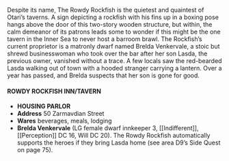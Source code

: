 Despite its name, The Rowdy Rockfish is the quietest and quaintest of Otari’s taverns. A sign depicting a rockfish with his fins up in a boxing pose hangs above the door of this two-story wooden structure, but within, the calm demeanor of its patrons leads some to wonder if this might be the one tavern in the Inner Sea to never host a barroom brawl. The Rockfish’s current proprietor is a matronly dwarf named Brelda Venkervale, a stoic but shrewd businesswoman who took over the bar after her son Lasda, the previous owner, vanished without a trace. A few locals saw the red-bearded Lasda walking out of town with a hooded stranger carrying a lantern. Over a year has passed, and Brelda suspects that her son is gone for good.

#### ROWDY ROCKFISH INN/TAVERN 
- **HOUSING PARLOR**
- **Address** 50 Zarmavdian Street
- **Wares** beverages, meals, lodging
- **Brelda Venkervale** (LG female dwarf innkeeper 3,
[[Indifferent]], [[Perception]] DC 16, Will DC 20). The
Rowdy Rockfish automatically supports the
heroes if they bring Lasda home (see
area D9’s Side Quest on page 75).